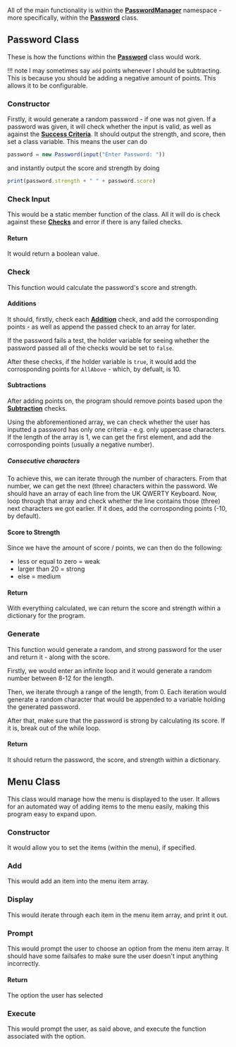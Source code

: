 All of the main functionality is within the [**PasswordManager**](https://github.com/Stefanuk12/EasyPasswords/blob/main/src/modules/PasswordManager.ts) namespace - more specifically, within the [**Password**](https://github.com/Stefanuk12/EasyPasswords/blob/main/src/modules/PasswordManager.ts#L92) class.

## Password Class
These is how the functions within the [**Password**](https://github.com/Stefanuk12/EasyPasswords/blob/main/src/modules/PasswordManager.ts#L92) class would work.

!!! note
    I may sometimes say `add` points whenever I should be subtracting. This is because you should be adding a negative amount of points. This allows it to be configurable.

### Constructor
Firstly, it would generate a random password - if one was not given. If a password was given, it will check whether the input is valid, as well as against the [**Success Criteria**](../../analysis/successcriteria/passwordchecker.md/). It should output the strength, and score, then set a class variable. This means the user can do
```ts
password = new Password(input("Enter Password: "))
``` 
and instantly output the score and strength by doing 
```ts
print(password.strength + " " + password.score)
```

### Check Input
This would be a static member function of the class. All it will do is check against these [**Checks**](../../analysis/successcriteria/passwordchecker.md/#checks) and error if there is any failed checks.

#### Return
It would return a boolean value.

### Check
This function would calculate the password's score and strength.

#### Additions
It should, firstly, check each [**Addition**](../../analysis/successcriteria/passwordchecker.md/#additions) check, and add the corrosponding points - as well as append the passed check to an array for later. 

If the password fails a test, the holder variable for seeing whether the password passed all of the checks would be set to `false`.

After these checks, if the holder variable is `true`, it would add the corrosponding points for `AllAbove` - which, by defualt, is 10.

#### Subtractions
After adding points on, the program should remove points based upon the [**Subtraction**](../../analysis/successcriteria/passwordchecker.md/#subtractions) checks.

Using the abforementioned array, we can check whether the user has inputted a password has only one criteria - e.g. only uppercase characters. If the length of the array is 1, we can get the first element, and add the corrosponding points (usually a negative number).

##### Consecutive characters
To achieve this, we can iterate through the number of characters. From that number, we can get the next (three) characters within the password. We should have an array of each line from the UK QWERTY Keyboard. Now, loop through that array and check whether the line contains those (three) next characters we got earlier. If it does, add the corrosponding points (-10, by default).

#### Score to Strength
Since we have the amount of score / points, we can then do the following:
- less or equal to zero = weak
- larger than 20 = strong
- else = medium

#### Return
With everything calculated, we can return the score and strength within a dictionary for the program.

### Generate
This function would generate a random, and strong password for the user and return it - along with the score.

Firstly, we would enter an infinite loop and it would generate a random number between 8-12 for the length.

Then, we iterate through a range of the length, from 0. Each iteration would generate a random character that would be appended to a variable holding the generated password.

After that, make sure that the password is strong by calculating its score. If it is, break out of the while loop.

#### Return
It should return the password, the score, and strength within a dictionary.

## Menu Class
This class would manage how the menu is displayed to the user. It allows for an automated way of adding items to the menu easily, making this program easy to expand upon.

### Constructor
It would allow you to set the items (within the menu), if specified.

### Add
This would add an item into the menu item array.

### Display
This would iterate through each item in the menu item array, and print it out.

### Prompt
This would prompt the user to choose an option from the menu item array. It should have some failsafes to make sure the user doesn't input anything incorrectly.

#### Return
The option the user has selected

### Execute
This would prompt the user, as said above, and execute the function associated with the option.